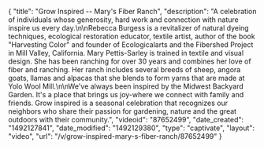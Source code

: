 {
    "title": "Grow Inspired -- Mary's Fiber Ranch",
    "description": "A celebration of individuals whose generosity, hard work and connection with nature inspire us every day.\n\nRebecca Burgess is a revitalizer of natural dyeing techniques, ecological restoration educator, textile artist, author of the book \"Harvesting Color\" and founder of Ecologicalarts and the Fibershed Project in Mill Valley, California. Mary Pettis-Sarley is trained in textile and visual design. She has been ranching for over 30 years and combines her love of fiber and ranching. Her ranch includes several breeds of sheep, angora goats, llamas and alpacas that she blends to form yarns that are made at Yolo Wool Mill.\n\nWe've always been inspired by the Midwest Backyard Garden. It's a place that brings us joy-where we connect with family and friends. Grow inspired is a seasonal celebration that recognizes our neighbors who share their passion for gardening, nature and the great outdoors with their community.",
    "videoid": "87652499",
    "date_created": "1492127841",
    "date_modified": "1492129380",
    "type": "captivate",
    "layout": "video",
    "url": "\/v\/grow-inspired-mary-s-fiber-ranch\/87652499"
}